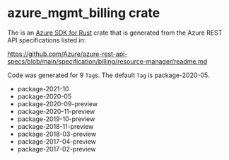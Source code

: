 # azure_mgmt_billing crate

The is an [Azure SDK for Rust](https://github.com/Azure/azure-sdk-for-rust) crate that is generated from the Azure REST API specifications listed in:

https://github.com/Azure/azure-rest-api-specs/blob/main/specification/billing/resource-manager/readme.md

Code was generated for 9 `Tag`s. The default `Tag` is package-2020-05.


- package-2021-10
- package-2020-05
- package-2020-09-preview
- package-2020-11-preview
- package-2019-10-preview
- package-2018-11-preview
- package-2018-03-preview
- package-2017-04-preview
- package-2017-02-preview